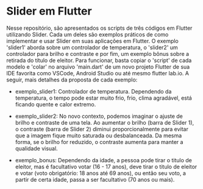 # Slider em Flutter

Nesse repositório, são apresentados os scripts de três códigos em Flutter utilizando Slider. Cada um deles são exemplos práticos de como implementar e usar
Slider em suas aplicações em Flutter. O exemplo 'slider1' aborda sobre um controlador de temperatura, o 'slider2' um controlador para brilho e contraste e por fim, um
exemplo bônus sobre a retirada do título de eleitor. Para funcionar, basta copiar o 'script' de cada modelo e 'colar' no arquivo 'main.dart' de um novo projeto Flutter 
de sua IDE favorita como VSCode, Android Studio ou até mesmo flutter lab.io. A seguir, mais detalhes da proposta de cada exemplo:

- exemplo_slider1: Controlador de temperatura. Dependendo da temperatura, o tempo pode estar muito frio, frio, clima agradável, está ficando quente e calor extremo.

- exemplo_slider2: No novo contexto, podemos imaginar o ajuste de brilho e contraste de uma tela. Ao aumentar o brilho (barra de Slider 1), o contraste (barra de Slider 2) diminui proporcionalmente para evitar
que a imagem fique muito saturada ou desbalanceada. Da mesma forma, se o brilho for reduzido, o contraste aumenta para manter a qualidade visual.

- exemplo_bonus: Dependendo da idade, a pessoa pode tirar o titulo de eleitor, mas é facultativo votar (16 - 17 anos), deve tirar o titulo de eleitor e votar (voto obrigatório: 18 anos até 69 anos), ou então seu voto, a partir de certa idade, passa a ser facultativo (70 anos ou mais).

